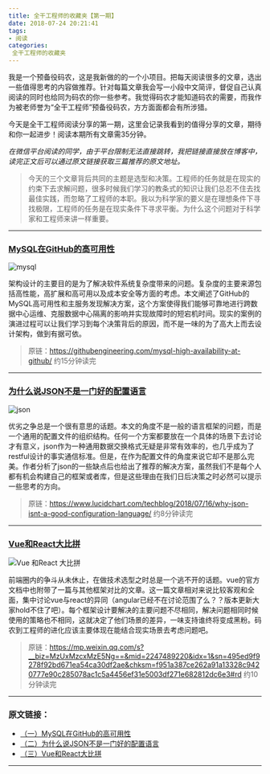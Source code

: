 ```yaml
---
title: 全干工程师的收藏夹【第一期】
date: 2018-07-24 20:21:41
tags:
- 阅读
categories: 
 全干工程师的收藏夹
---
```




我是一个预备役码农，这是我新做的的一个小项目。把每天阅读很多的文章，选出一些值得思考的内容做推荐。针对每篇文章我会写一小段中文简评，督促自己认真阅读的同时也给同为码农的你一些参考。我觉得码农才能知道码农的需要，而我作为被老师誉为“全干工程师”预备役码农，方方面面都会有所涉猎。

今天是全干工程师阅读分享的第一期，这里会记录我看到的值得分享的文章，期待和你一起进步！阅读本期所有文章需35分钟。

_*在微信平台阅读的同学，由于平台限制无法直接跳转，我把链接直接放在博客中，读完正文后可以通过原文链接获取三篇推荐的原文地址。*_

> 今天的三个文章背后共同的主题是选型和决策。工程师的任务就是在现实的约束下去求解问题，很多时候我们学习的教条式的知识让我们总忍不住去找最佳实践，而忽略了工程师的本职。我以为科学家的要义是在理想条件下寻找极限，工程师的任务是在现实条件下寻求平衡。为什么这个问题对于科学家和工程师来讲一样重要。


<!-- more -->

----------


### [MySQL在GitHub的高可用性][1]



![mysql][2]

架构设计的主要目的是为了解决软件系统复杂度带来的问题。复杂度的主要来源包括高性能，高扩展和高可用以及成本安全等方面的考虑。本文阐述了GitHub的MySQL高可用性和主服务发现解决方案，这个方案使得我们能够可靠地进行跨数据中心运维、克服数据中心隔离的影响并实现故障时的短宕机时间。现实的案例的演进过程可以让我们学习到每个决策背后的原因，而不是一味的为了高大上而去设计架构，做到有据可依。

>原链：https://githubengineering.com/mysql-high-availability-at-github/  约15分钟读完

--------

### [为什么说JSON不是一门好的配置语言][3]



![json][4]

优劣之争总是一个很有意思的话题。本文的角度不是一般的语言框架的问题，而是一个通用的配置文件的组织结构。任何一个方案都要放在一个具体的场景下去讨论才有意义，json作为一种通用数据交换格式无疑是非常有效率的，也几乎成为了restful设计的事实通信标准。但是，在作为配置文件的角度来说它却不是那么完美。作者分析了json的一些缺点后也给出了推荐的解决方案，虽然我们不是每个人都有机会构建自己的框架或者库，但是这些理由在我们日后决策之时必然可以提示一些思考的方向。

>原链：https://www.lucidchart.com/techblog/2018/07/16/why-json-isnt-a-good-configuration-language/  约8分钟读完

--------

### [Vue和React大比拼][5]


![Vue 和React 大比拼][6]

前端圈内的争斗从未休止，在做技术选型之时总是一个逃不开的话题。vue的官方文档中也附带了一篇与其他框架对比的文章。这一篇文章相对来说比较客观和全面，集中讨论vue与react的异同（angular已经不在讨论范围了么？？版本更新大家hold不住了吧）。每个框架设计要解决的主要问题不尽相同，解决问题相同时候使用的策略也不相同，这就决定了他们场景的差异，一味支持谁终将变成黑粉。码农到工程师的进化应该主要体现在能结合现实场景去考虑问题吧。

>原链：https://mp.weixin.qq.com/s?__biz=MzUxMzcxMzE5Ng==&mid=2247489220&idx=1&sn=495ed9f9278f92bd671ea54ca30df2ae&chksm=f951a387ce262a91a13328c9420777e90c285078ac1c5a4456ef31e5003df271e682812dc6e3#rd  约10分钟读完


--------

### 原文链接：

- [（一）MySQL在GitHub的高可用性][1]
- [（二）为什么说JSON不是一门好的配置语言][3]
- [（三）Vue和React大比拼][5]


----------




  [1]: https://githubengineering.com/mysql-high-availability-at-github/
  [2]: https://timgsa.baidu.com/timg?image&quality=80&size=b9999_10000&sec=1532446882722&di=7ac3f62eb8fc4a4ce70de14843931ed3&imgtype=jpg&src=http://img4.imgtn.bdimg.com/it/u=1140509074,84803110&fm=214&gp=0.jpg
  [3]: https://www.lucidchart.com/techblog/2018/07/16/why-json-isnt-a-good-configuration-language/
  [4]: https://timgsa.baidu.com/timg?image&quality=80&size=b9999_10000&sec=1532447581070&di=ac5e7de29f2ca1dcc25edfb7dcb2ee1e&imgtype=jpg&src=http://img2.imgtn.bdimg.com/it/u=3849388262,3599136548&fm=214&gp=0.jpg
  [5]: https://mp.weixin.qq.com/s?__biz=MzUxMzcxMzE5Ng==&mid=2247489220&idx=1&sn=495ed9f9278f92bd671ea54ca30df2ae&chksm=f951a387ce262a91a13328c9420777e90c285078ac1c5a4456ef31e5003df271e682812dc6e3#rd
  [6]: https://timgsa.baidu.com/timg?image&quality=80&size=b9999_10000&sec=1532447876248&di=b3aa83dd2b2ad57365a0bee4595d475e&imgtype=0&src=http://p0.qhimg.com/t016ed168688ebc74f8.jpg
